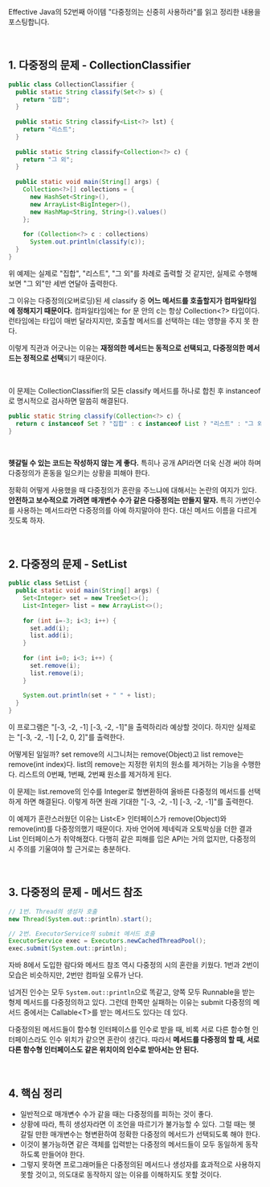 Effective Java의  52번째 아이템 "다중정의는 신중히 사용하라"를 읽고 정리한 내용을 포스팅합니다.

<br>

## 1. 다중정의 문제 - CollectionClassifier

```java
public class CollectionClassifier {
  public static String classify(Set<?> s) {
    return "집합";
  }
  
  public static String classify<List<?> lst) {
    return "리스트";
  }
  
  public static String classify<Collection<?> c) {
    return "그 외";
  }
  
  public static void main(String[] args) {
    Collection<?>[] collections = {
      new HashSet<String>(),
      new ArrayList<BigInteger>(),
      new HashMap<String, String>().values()
    };
    
    for (Collection<?> c : collections)
      System.out.println(classify(c));
  }
}
```

위 예제는 실제로 "집합", "리스트", "그 외"를 차례로 출력할 것 같지만, 실제로 수행해보면 "그 외"만 세번 연달아 출력한다. 

그 이유는 다중정의(오버로딩)된 세 classify 중 **어느 메서드를 호출할지가 컴파일타임에 정해지기 때문이다.** 컴파일타임에는 for 문 안의 c는 항상 Collection<?> 타입이다. 런타임에는 타입이 매번 달라지지만, 호출할 메서드를 선택하는 데는 영향을 주지 못 한다. 

이렇게 직관과 어긋나는 이유는 **재정의한 메서드는 동적으로 선택되고, 다중정의한 메서드는 정적으로 선택**되기 때문이다. 

<br>

이 문제는 CollectionClassifier의 모든 classify 메서드를 하나로 합친 후 instanceof로 명시적으로 검사하면 말씀히 해결된다. 

```java
public static String classify(Collection<?> c) {
  return c instanceof Set ? "집합" : c instanceof List ? "리스트" : "그 외";
}
```

<br>

**헷갈릴 수 있는 코드는 작성하지 않는 게 좋다.** 특히나 공개 API라면 더욱 신경 써야 하며 다중정의가 혼동을 일으키는 상황을 피해야 한다.

정확히 어떻게 사용했을 때 다중정의가 혼란을 주느냐에 대해서는 논란의 여지가 있다. **안전하고 보수적으로 가려면 매개변수 수가 같은 다중정의는 만들지 말자.** 특히 가변인수를 사용하는 메서드라면 다중정의를 아예 하지말아야 한다. 대신 메서드 이름을 다르게 짓도록 하자. 

<br>

## 2. 다중정의 문제 - SetList

```java
public class SetList {
  public static void main(String[] args) {
    Set<Integer> set = new TreeSet<>();
    List<Integer> list = new ArrayList<>();
    
    for (int i=-3; i<3; i++) {
      set.add(i);
      list.add(i);
    }
    
    for (int i=0; i<3; i++) {
      set.remove(i);
      list.remove(i);
    }
    
    System.out.println(set + " " + list);
  }
}
```

이 프로그램은 "[-3, -2, -1] [-3, -2, -1]"을 출력하리라 예상할 것이다. 하지만 실제로는 "[-3, -2, -1] [-2, 0, 2]"를 출력한다.

어떻게된 일일까? set remove의 시그니처는 remove(Object)고 list remove는 remove(int index)다. list의 remove는 지정한 위치의 원소를 제거하는 기능을 수행한다. 리스트의 0번째, 1번째, 2번째  원소를 제거하게 된다. 

이 문제는 list.remove의 인수를 Integer로 형변환하여 올바른 다중정의 메서드를 선택하게 하면 해결된다. 이렇게 하면 원래 기대한 "[-3, -2, -1] [-3, -2, -1]"를 출력한다. 

이 예제가 혼란스러웠던 이유는 List\<E> 인터페이스가 remove(Object)와 remove(int)를 다중정의했기 때문이다. 자바 언어에 제네릭과 오토박싱을 더한 결과 List 인터페이스가 취약해졌다. 다행히 같은 피해를 입은 API는 거의 없지만, 다중정의 시 주의를 기울여야 할 근거로는 충분하다. 

<br>

## 3. 다중정의 문제 - 메서드 참조

```java
// 1번. Thread의 생성자 호출
new Thread(System.out::println).start();

// 2번. ExecutorService의 submit 메서드 호출
ExecutorService exec = Executors.newCachedThreadPool();
exec.submit(System.out::println);
```

자바 8에서 도입한 람다와 메서드 참조 역시 다중정의 시의 혼란을 키웠다. 1번과 2번이 모습은 비슷하지만, 2번만 컴파일 오류가 난다. 

넘겨진 인수는 모두 `System.out::println`으로 똑같고, 양쪽 모두 Runnable을 받는 형제 메서드를 다중정의하고 있다. 그런데 한쪽만 실패하는 이유는 submit 다중정의 메서드 중에서는 Callable\<T>를 받는 메서드도 있다는 데 있다. 

다중정의된 메서드들이 함수형 인터페이스를 인수로 받을 때, 비록 서로 다른 함수형 인터페이스라도 인수 위치가 같으면 혼란이 생긴다. 따라서 **메서드를 다중정의 할 때, 서로 다른 함수형 인터페이스도 같은 위치이의 인수로 받아서는 안 된다.**

<br>

## 4. 핵심 정리

* 일반적으로 매개변수 수가 같을 때는 다중정의를 피하는 것이 좋다.
* 상황에 따라, 특히 생성자라면 이 조언을 따르기가 불가능할 수 있다. 그럴 때는 헷갈릴 만한 매개변수는 형변환하여 정확한 다중정의 메서드가 선택되도록 해야 한다.
* 이것이 불가능하면 같은 객체를 입력받는 다중정의 메서드들이 모두 동일하게 동작하도록 만들어야 한다.
* 그렇지 못하면 프로그래머들은 다중정의된 메서드나 생성자를 효과적으로 사용하지 못할 것이고, 의도대로 동작하지 않는 이유를 이해하지도 못할 것이다. 

